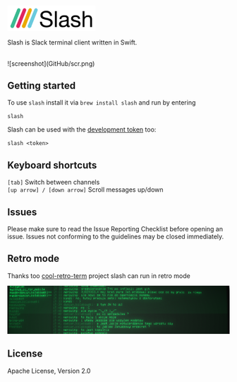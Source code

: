 <img src="GitHub/slash_logo.png" alt="logo" width="200px;"/>

Slash is Slack terminal client written in Swift.

</br>
![screenshot](GitHub/scr.png)

## Getting started

To use `slash` install it via `brew install slash` and run by entering

```
slash
```

Slash can be used with the [development token](https://api.slack.com/docs/oauth-test-tokens) too:

```
slash <token>
```

## Keyboard shortcuts

`[tab]` Switch between channels </br>
`[up arrow] / [down arrow]` Scroll messages up/down

## Issues

Please make sure to read the Issue Reporting Checklist before opening an issue. Issues not conforming to the guidelines may be closed immediately.

## Retro mode

Thanks too [cool-retro-term](https://github.com/Swordfish90/cool-retro-term) project slash can run in retro mode

![screenshot](GitHub/scr_retro.png)

## License

Apache License, Version 2.0
